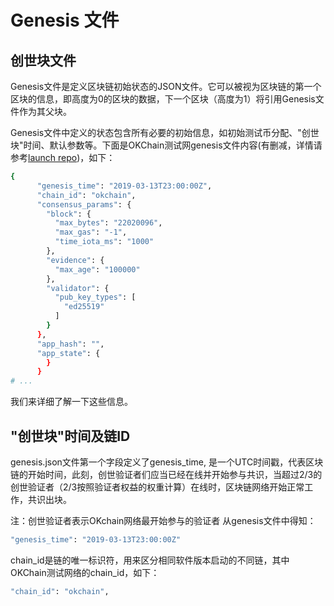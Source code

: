 # Genesis 文件

## 创世块文件

Genesis文件是定义区块链初始状态的JSON文件。它可以被视为区块链的第一个区块的信息，即高度为0的区块的数据，下一个区块（高度为1）将引用Genesis文件作为其父块。

Genesis文件中定义的状态包含所有必要的初始信息，如初始测试币分配、"创世块"时间、默认参数等。下面是OKChain测试网genesis文件内容(有删减，详情请参考[launch repo](http://gitlab.okcoin-inc.com/dex/launch))，如下：
```sh
{
      "genesis_time": "2019-03-13T23:00:00Z",
      "chain_id": "okchain",
      "consensus_params": {
        "block": {
          "max_bytes": "22020096",
          "max_gas": "-1",
          "time_iota_ms": "1000"
        },
        "evidence": {
          "max_age": "100000"
        },
        "validator": {
          "pub_key_types": [
            "ed25519"
          ]
        }
      },
      "app_hash": "",
      "app_state": {   
        }
      }
# ...
```
我们来详细了解一下这些信息。

## "创世块"时间及链ID

genesis.json文件第一个字段定义了genesis_time, 是一个UTC时间戳，代表区块链的开始时间，此刻，创世验证者们应当已经在线并开始参与共识，当超过2/3的创世验证者（2/3按照验证者权益的权重计算）在线时，区块链网络开始正常工作，共识出块。

注：创世验证者表示OKchain网络最开始参与的验证者
从genesis文件中得知：
```sh
"genesis_time": "2019-03-13T23:00:00Z"
```

chain_id是链的唯一标识符，用来区分相同软件版本启动的不同链，其中OKChain测试网络的chain_id，如下：
```sh
"chain_id": "okchain",
```

